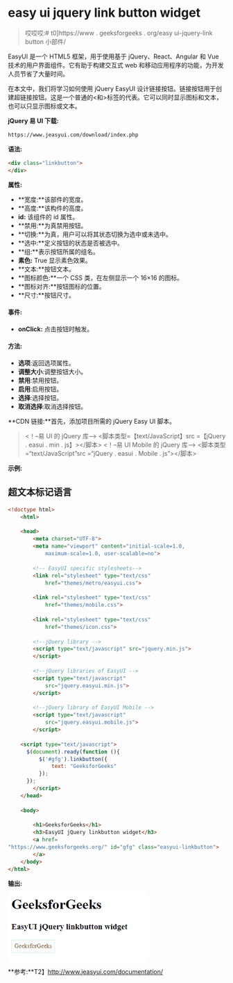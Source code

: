 # easy ui jquery link button widget

> 哎哎哎:# t0]https://www . geeksforgeeks . org/easy ui-jquery-link button 小部件/

EasyUI 是一个 HTML5 框架，用于使用基于 jQuery、React、Angular 和 Vue 技术的用户界面组件。它有助于构建交互式 web 和移动应用程序的功能，为开发人员节省了大量时间。

在本文中，我们将学习如何使用 jQuery EasyUI 设计链接按钮。链接按钮用于创建超链接按钮。这是一个普通的<和>标签的代表。它可以同时显示图标和文本，也可以只显示图标或文本。

**jQuery 易 UI 下载:**

```html
https://www.jeasyui.com/download/index.php
```

**语法:**

```html
<div class="linkbutton">
</div>
```

**属性:**

*   **宽度:**该部件的宽度。
*   **高度:**该构件的高度。
*   **id:** 该组件的 id 属性。
*   **禁用:**为真禁用按钮。
*   **切换:**为真，用户可以将其状态切换为选中或未选中。
*   **选中:**定义按钮的状态是否被选中。
*   **组:**表示按钮所属的组名。
*   **素色:** True 显示素色效果。
*   **文本:**按钮文本。
*   **图标颜色:**一个 CSS 类，在左侧显示一个 16×16 的图标。
*   **图标对齐:**按钮图标的位置。
*   **尺寸:**按钮尺寸。

#### **事件:**

*   **onClick:** 点击按钮时触发。

#### **方法:**

*   **选项**:返回选项属性。
*   **调整大小**:调整按钮大小。
*   **禁用**:禁用按钮。
*   **启用**:启用按钮。
*   **选择**:选择按钮。
*   **取消选择**:取消选择按钮。

**CDN 链接:**首先，添加项目所需的 jQuery Easy UI 脚本。

> <！–易 UI 的 jQuery 库–>
> <脚本类型=【text/JavaScript】src =【jQuery . easui . min . js】></脚本>
> <！–易 UI Mobile 的 jQuery 库–>
> <脚本类型=“text/JavaScript”src =“jQuery . easui . Mobile . js”></脚本>

**示例:**

## 超文本标记语言

```html
<!doctype html> 
    <html> 

    <head> 
        <meta charset="UTF-8"> 
        <meta name="viewport" content="initial-scale=1.0, 
            maximum-scale=1.0, user-scalable=no"> 

        <!-- EasyUI specific stylesheets-->
        <link rel="stylesheet" type="text/css"
            href="themes/metro/easyui.css"> 

        <link rel="stylesheet" type="text/css"
            href="themes/mobile.css"> 

        <link rel="stylesheet" type="text/css"
            href="themes/icon.css"> 

        <!--jQuery library -->
        <script type="text/javascript" src="jquery.min.js"> 
        </script> 

        <!--jQuery libraries of EasyUI -->
        <script type="text/javascript"
            src="jquery.easyui.min.js"> 
        </script> 

        <!--jQuery library of EasyUI Mobile -->
        <script type="text/javascript"
            src="jquery.easyui.mobile.js"> 
        </script> 

    <script type="text/javascript"> 
      $(document).ready(function (){ 
          $('#gfg').linkbutton({
              text: "GeeksforGeeks"
          }); 
      }); 
        </script> 
    </head> 

    <body>

        <h1>GeeksforGeeks</h1>
        <h3>EasyUI jQuery linkbutton widget</h3>
        <a href=
"https://www.geeksforgeeks.org/" id="gfg" class="easyui-linkbutton">
        </a>
    </body>
</html>
```

**输出:**

![](img/6ae4792b601ff8a0d23f8dd8a49e8c49.png)

**参考:**T2】http://www.jeasyui.com/documentation/